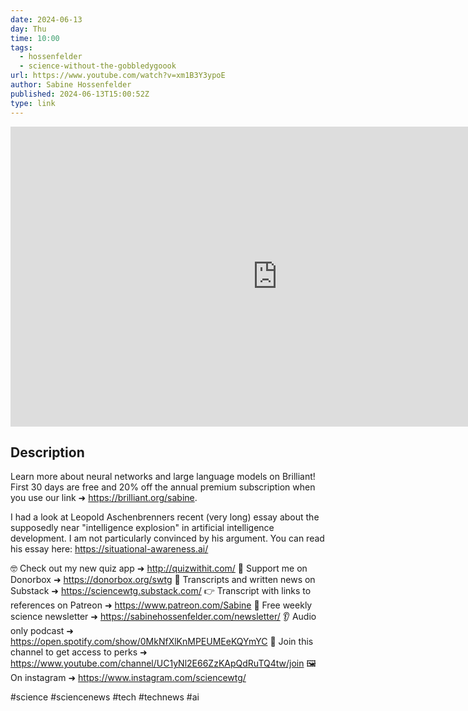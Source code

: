 ```yaml
---
date: 2024-06-13
day: Thu
time: 10:00
tags:
  - hossenfelder
  - science-without-the-gobbledygoook
url: https://www.youtube.com/watch?v=xm1B3Y3ypoE
author: Sabine Hossenfelder
published: 2024-06-13T15:00:52Z
type: link
---
```


<iframe width="854" height="480" src="https://www.youtube.com/embed/xm1B3Y3ypoE" frameborder="0" allowfullscreen></iframe>

## Description
Learn more about neural networks and large language models on Brilliant! First 30 days are free and 20% off the annual premium subscription when you use our link ➜  https://brilliant.org/sabine. 

I had a look at Leopold Aschenbrenners recent (very long) essay about the supposedly near "intelligence explosion" in artificial intelligence development. I am not particularly convinced by his argument. You can read his essay here: https://situational-awareness.ai/

🤓 Check out my new quiz app ➜  http://quizwithit.com/ 
💌 Support me on Donorbox ➜ https://donorbox.org/swtg
📝 Transcripts and written news on Substack ➜ https://sciencewtg.substack.com/
👉 Transcript with links to references on Patreon ➜ https://www.patreon.com/Sabine
📩 Free weekly science newsletter  ➜ https://sabinehossenfelder.com/newsletter/
👂 Audio only podcast ➜  https://open.spotify.com/show/0MkNfXlKnMPEUMEeKQYmYC
🔗 Join this channel to get access to perks ➜ 
https://www.youtube.com/channel/UC1yNl2E66ZzKApQdRuTQ4tw/join
🖼️ On instagram ➜ https://www.instagram.com/sciencewtg/

#science #sciencenews #tech #technews #ai
